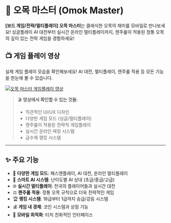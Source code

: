 # 🎯 오목 마스터 (Omok Master)

**[보드 게임/전략/멀티플레이] 오목 마스터**는 클래식한 오목의 재미를 모바일로 만나보세요! 싱글플레이 AI 대전부터 실시간 온라인 멀티플레이까지, 렌주룰이 적용된 정통 오목의 깊이 있는 전략 게임을 경험하세요!

## 📺 게임 플레이 영상
실제 게임 플레이 모습을 확인해보세요! AI 대전, 멀티플레이, 렌주룰 적용 등 모든 기능을 한눈에 볼 수 있습니다.

[![오목 마스터 게임플레이 영상](https://img.youtube.com/vi/fF7raDZTm1E/maxresdefault.jpg)](https://youtu.be/fF7raDZTm1E?si=lEe-OSNh2J1LNlS5)

> 🎬 **영상에서 확인할 수 있는 것들:**
> - 직관적인 UI/UX 디자인
> - 다양한 게임 모드 (싱글/멀티플레이)
> - 렌주룰이 적용된 전략적 게임플레이
> - 실시간 온라인 매칭 시스템
> - 급수제 랭킹 시스템

---

## ✨ 주요 기능

- 🎯 **다양한 게임 모드**: 패스앤플레이, AI 대전, 온라인 멀티플레이
- 🧠 **스마트 AI 시스템**: 난이도별 AI 상대 (초급/중급/고급)
- 🌐 **실시간 멀티플레이**: 전국의 플레이어들과 실시간 대전
- ⚖️ **렌주룰 적용**: 정통 오목 규칙으로 더욱 전략적인 게임
- 🏆 **랭킹 시스템**: 18급부터 1급까지 승급/강등 시스템
- 💰 **게임 내 경제**: 코인 시스템과 상점 기능
- 📱 **모바일 최적화**: 터치 친화적인 인터페이스
